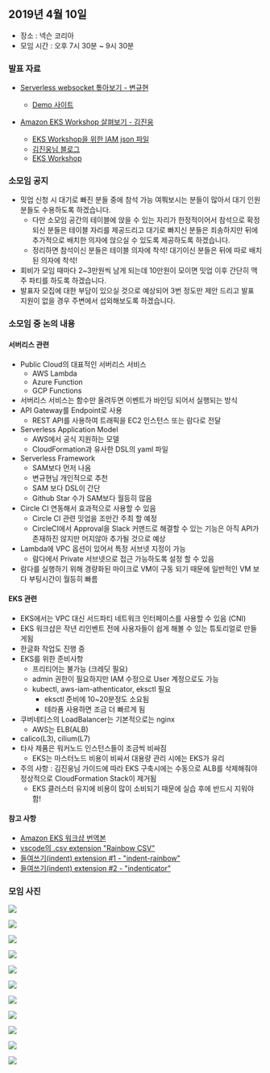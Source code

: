 ## 2019년 4월 10일
- 장소 : 넥슨 코리아
- 모임 시간 : 오후 7시 30분 ~ 9시 30분


### 발표 자료
- [Serverless websocket 톺아보기 - 변규현](https://www.slideshare.net/KyuhyunByun1/serverless-websocket)
    - [Demo 사이트](http://bit.ly/ws-sls-demo)

- [Amazon EKS Workshop 살펴보기 - 김진웅](../attachments/eksworkshop_190410.pdf)
    - [EKS Workshop을 위한 IAM json 파일](../attachments/iam_for_eksworkshop.json)
    - [김진웅님 블로그](https://ddii.dev/kubernetes/eksworkshop/)
    - [EKS Workshop](https://eksworkshop.com/?fbclid=IwAR1vSmDfzYqUzFrVV3LGiEtwBETgV-G9vxOYqu0fKnZwmVLNFACEiSLkdEw)

### 소모임 공지
- 밋업 신청 시 대기로 빠진 분들 중에 참석 가능 여쭤보시는 분들이 많아서 대기 인원분들도 수용하도록 하겠습니다.
    - 다만 소모임 공간의 테이블에 앉을 수 있는 자리가 한정적이어서 참석으로 확정 되신 분들은 테이블 자리를 제공드리고 대기로 빠지신 분들은 죄송하지만 뒤에 추가적으로 배치한 의자에 앉으실 수 있도록 제공하도록 하겠습니다.
    - 정리하면 참석이신 분들은 테이블 의자에 착석! 대기이신 분들은 뒤에 따로 배치된 의자에 착석! 
- 회비가 모임 때마다 2~3만원씩 남게 되는데 10만원이 모이면 밋업 이후 간단히 맥주 파티를 하도록 하겠습니다.
- 발표자 모집에 대한 부담이 있으실 것으로 예상되어 3번 정도만 제안 드리고 발표 지원이 없을 경우 주변에서 섭외해보도록 하겠습니다.

### 소모임 중 논의 내용
#### 서버리스 관련
- Public Cloud의 대표적인 서버리스 서비스
    - AWS Lambda
    - Azure Function
    - GCP Functions
- 서버리스 서비스는 함수만 올려두면 이벤트가 바인딩 되어서 실행되는 방식
- API Gateway를 Endpoint로 사용
    - REST API를 사용하여 트래픽을 EC2 인스턴스 또는 람다로 전달
- Serverless Application Model
    - AWS에서 공식 지원하는 모델
    - CloudFormation과 유사한 DSL의 yaml 파일
- Serverless Framework
    - SAM보다 먼저 나옴
    - 변규현님 개인적으로 추천
    - SAM 보다 DSL이 간단
    - Github Star 수가 SAM보다 월등히 많음
- Circle CI 연동해서 효과적으로 사용할 수 있음
    - Circle CI 관련 밋업을 조만간 주최 할 예정
    - CircleCI에서 Approval을 Slack 커맨드로 해결할 수 있는 기능은 아직 API가 존재하진 않지만 머지않아 추가될 것으로 예상
- Lambda에 VPC 옵션이 있어서 특정 서브넷 지정이 가능
    - 람다에서 Private 서브넷으로 접근 가능하도록 설정 할 수 있음
- 람다를 실행하기 위해 경량화된 마이크로 VM이 구동 되기 때문에 일반적인 VM 보다 부팅시간이 월등히 빠름

#### EKS 관련
- EKS에서는 VPC 대신 서드파티 네트워크 인터페이스를 사용할 수 있음 (CNI)
- EKS 워크샵은 작년 리인벤트 전에 사용자들이 쉽게 해볼 수 있는 튜토리얼로 만들게됨
- 한글화 작업도 진행 중
- EKS를 위한 준비사항
    - 프리티어는 불가능 (크레딧 필요)
    - admin 권한이 필요하지만 IAM 수정으로 User 계정으로도 가능
    - kubectl, aws-iam-athenticator, eksctl 필요
        - eksctl 준비에 10~20분정도 소요됨
        - 테라폼 사용하면 조금 더 빠르게 됨
- 쿠버네티스의 LoadBalancer는 기본적으로는 nginx
    - AWS는 ELB(ALB)
- calico(L3), cilium(L7)
- 타사 제품은 워커노드 인스턴스들이 조금씩 비싸짐
    - EKS는 마스터노드 비용이 비싸서 대용량 관리 시에는 EKS가 유리
- 주의 사항 : 김진웅님 가이드에 따라 EKS 구축시에는 수동으로 ALB를 삭제해줘야 정상적으로 CloudFormation Stack이 제거됨
    - EKS 클러스터 유지에 비용이 많이 소비되기 때문에 실습 후에 반드시 지워야함!

#### 참고 사항
- [Amazon EKS 워크샵 번역본](https://awskrug.github.io/eks-workshop/)
- [vscode의 .csv extension "Rainbow CSV"](https://marketplace.visualstudio.com/itemdetails?itemName=mechatroner.rainbow-csv)
- [들여쓰기(indent) extension #1 - "indent-rainbow"](https://marketplace.visualstudio.com/itemdetails?itemName=oderwat.indent-rainbow)
- [들여쓰기(indent) extension #2 - "indenticator"](https://marketplace.visualstudio.com/itemdetails?itemName=SirTori.indenticator)

### 모임 사진
![](../images/IMG_4066.JPG)

![](../images/IMG_4067.JPG)

![](../images/IMG_4068.JPG)

![](../images/IMG_4069.JPG)

![](../images/IMG_4070.JPG)

![](../images/IMG_4071.JPG)

![](../images/IMG_4072.JPG)

![](../images/IMG_4073.JPG)

![](../images/IMG_4074.JPG)

![](../images/IMG_4075.JPG)

![](../images/IMG_4076.JPG)